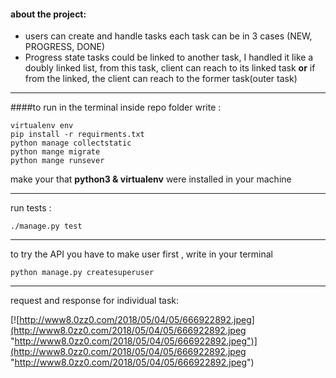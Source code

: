 #### about the project:
- users can create and handle tasks 
 each task can be in 3 cases (NEW, PROGRESS, DONE)
- Progress state tasks could be linked to another task, I handled it like a doubly linked list, from this task, client can reach to its linked task **or**  if from the linked, the client can reach to the former task(outer task) 

-------
####to run in the terminal inside repo folder write :
```shell
virtualenv env 
pip install -r requirments.txt
python manage collectstatic
python mange migrate
python mange runsever 
```
make your that **python3 & virtualenv** were installed in your machine


------------------
run tests :
```shell
./manage.py test
```
-----
to try the API you have to make user first , write in your terminal
```shell
python manage.py createsuperuser
```
-----
request and response for individual task:

[![http://www8.0zz0.com/2018/05/04/05/666922892.jpeg](http://www8.0zz0.com/2018/05/04/05/666922892.jpeg "http://www8.0zz0.com/2018/05/04/05/666922892.jpeg")](http://www8.0zz0.com/2018/05/04/05/666922892.jpeg "http://www8.0zz0.com/2018/05/04/05/666922892.jpeg")
